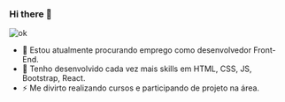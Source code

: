 ### Hi there 👋

![ok](https://media.tenor.com/s9me3VPrWm8AAAAi/what-about-me-scott-mccall.gif)

- 🔭 Estou atualmente procurando emprego como desenvolvedor Front-End.
- 🌱 Tenho desenvolvido cada vez mais skills em HTML, CSS, JS, Bootstrap, React.  
- ⚡ Me divirto realizando cursos e participando de projeto na área.
